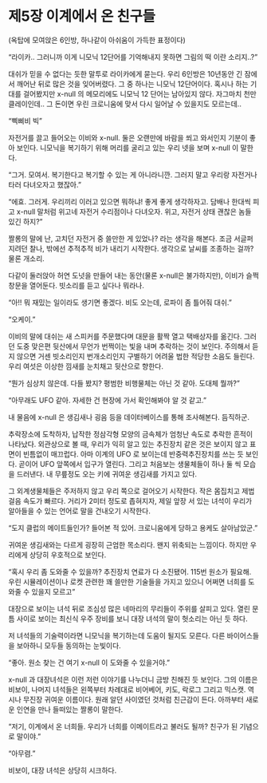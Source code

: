 # 제5장 이계에서 온 친구들

(옥탑에 모여앉은 6인방, 하나같이 아쉬움이 가득한 표정이다)&#x20;

&#x20;

“라이카.. 그러니까 이게 니모닉 12단어를 기억해내지 못하면 그림의 떡 이란 소리지..?”&#x20;

&#x20;

대쉬가 믿을 수 없다는 듯한 말투로 라이카에게 묻는다. 우리 6인방은 10년동안 긴 잠에서 깨어난 뒤로 많은 것을 잊어버렸다. 그 중 하나는 니모닉 12단어이다. 혹시나 하는 기대를 걸어봤지만 x-null 의 메모리에도 니모닉 12 단어는 남아있지 않다. 자그마치 천만 클레이인데.. 그 돈이면 우린 크로니움에 맞서 다시 일어날 수 있을지도 모르는데.. &#x20;

&#x20;

“삑삐비 빅”&#x20;

&#x20;

자전거를 끌고 들어오는 이비와 x-null. 둘은 오랜만에 바람을 쐬고 와서인지 기분이 좋아 보인다. 니모닉을 복기하기 위해 머리를 굴리고 있는 우리 넷을 보며 x-null 이 말한다. &#x20;

&#x20;

“그거. 모여서. 복기한다고 복기할 수 있는 게 아니라니깐. 그러지 말고 우리랑 자전거나 타러 다녀오자고 했잖아.”&#x20;

&#x20;

“에효. 그러게. 우리끼리 이러고 있으면 뭐하냐! 좋게 좋게 생각하자고. 담배나 한대씩 피고 x-null 말처럼 위고네 자전거 수리점이나 다녀오자. 위고, 자전거 상태 괜찮은 놈들 있긴 하지?”&#x20;

&#x20;

짤롱의 말에 난, 고치던 자전거 중 쓸만한 게 있었나? 라는 생각을 해본다. 조금 서글퍼지려던 찰나, 밖에선 추적추적 비가 내리기 시작한다. 생각으로 날씨를 조종하는 걸까? 물론 개소리.&#x20;

&#x20;

다같이 둘러앉아 허연 도넛을 만들어 내는 동안(물론 x-null은 불가하지만), 이비가 슬쩍 창문을 열어둔다. 빗소리를 듣고 싶다나 뭐라나. &#x20;

&#x20;

“아!! 뭐 재밌는 일이라도 생기면 좋겠다. 비도 오는데, 로파이 좀 틀어줘 대쉬.”&#x20;

&#x20;

“오케이.”&#x20;

&#x20;

이비의 말에 대쉬는 새 스피커를 주문했다며 대문을 활짝 열고 택배상자를 옮긴다. 그러던 도중 맞은편 뒷산에서 무언가 번쩍이는 빛을 내며 추락하는 것이 보인다. 주의해서 듣지 않으면 거센 빗소리인지 번개소리인지 구별하기 어려울 법한 적당한 소음도 들린다. 우리 여섯은 이상한 낌새를 눈치채고 뒷산으로 향한다. &#x20;

&#x20;

“뭔가 심상치 않은데. 다들 봤지? 평범한 비행물체는 아닌 것 같아. 도대체 뭘까?” &#x20;

&#x20;

“아무래도 UFO 같아. 자세한 건 현장에 가서 확인해봐야 알 것 같고.”&#x20;

&#x20;

내 물음에 x-null 은 생김새나 굉음 등을 데이터베이스를 통해 조사해본다. 듬직하군.&#x20;

&#x20;

추락장소에 도착하자, 납작한 정삼각형 모양의 금속체가 엄청난 속도로 추락한 흔적이 나타났다. 외관상으로 볼 때, 우리가 익히 알고 있는 추진장치 같은 것은 보이지 않고 표면이 빈틈없이 매끄럽다. 아마 이계의 UFO 로 보이는데 반중력추진장치를 쓰는 듯 보인다. 곧이어 UFO 앞쪽에서 입구가 열린다. 그리고 처음보는 생물체들이 하나 둘 씩 모습을 드러낸다. 내 무릎정도 오는 키에 귀여운 생김새를 가지고 있다.&#x20;

&#x20;

그 외계생물체들은 주저하지 않고 우리 쪽으로 걸어오기 시작한다. 작은 몸집치고 제법 걸음 속도가 빠르다. 거리가 2미터 정도로 좁혀지자, 제일 앞장 서 있는 녀석이 우리가 알아들을 수 있는 언어로 말을 건내오기 시작한다.&#x20;

&#x20;

“도지 클럽의 메이트들인가? 들어본 적 있어. 크로니움에게 당하고 용케도 살아남았군.”&#x20;

&#x20;

귀여운 생김새와는 다르게 굉장히 근엄한 목소리다. 왠지 위축되는 느낌이다. 하지만 우리에게 상당히 우호적으로 보인다.&#x20;

&#x20;

“혹시 우리 좀 도와줄 수 있을까? 추진장치 연료가 다 소진됐어. 115번 원소가 필요해. 우린 시뮬레이션이나 로켓 관련한 꽤 쓸만한 기술들을 가지고 있으니 어쩌면 너희를 도와줄 수 있을지 모르고”&#x20;

&#x20;

대장으로 보이는 녀석 뒤로 조심성 많은 네마리의 무리들이 주위를 살피고 있다. 열린 문틈 사이로 보이는 최신식 우주 장비를 보니 대장 녀석의 말이 헛소리는 아닌 듯 하다. &#x20;

&#x20;

저 녀석들의 기술력이라면 니모닉을 복기하는데 도움이 될지도 모른다. 다른 바이어스들을 보아하니 모두들 동의하는 눈빛이다.&#x20;

&#x20;

“좋아. 원소 찾는 건 여기 x-null 이 도와줄 수 있을거야.” &#x20;

&#x20;

x-null 과 대장녀석은 이런 저런 이야기를 나누더니 금방 친해진 듯 보인다. 그의 이름은 비보이, 나머지 녀석들은 왼쪽부터 차례대로 비어베어, 키도, 락로그 그리고 믹스캣. 역시나 무진장 귀여운 이름이다. 원래 알던 사이였던 것처럼 친근감이 든다. 아까부터 새로운 인연을 만나 들떠있는 짤롱이 말한다.&#x20;

&#x20;

“저기, 이계에서 온 너희들. 우리가 너희를 이메이트라고 불러도 될까? 친구가 된 기념으로 말이야.”&#x20;

&#x20;

“아무렴.”&#x20;

&#x20;

비보이, 대장 녀석은 상당히 시크하다.&#x20;
